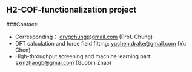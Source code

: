 ## H2-COF-functionalization project

###Contact:
- Corresponding： drygchung@gmail.com (Prof. Chung)
- DFT calculation and force field fitting: yuchen.drake@gmail.com (Yu Chen)
- High-throughput screening and machine learning part: sxmzhaogb@gmai.com (Guobin Zhao)
